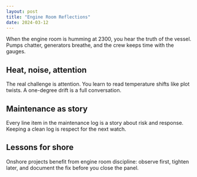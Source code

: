 ```yaml
---
layout: post
title: "Engine Room Reflections"
date: 2024-03-12
---
```


When the engine room is humming at 2300, you hear the truth of the vessel. Pumps chatter, generators breathe, and the crew keeps time with the gauges.

## Heat, noise, attention

The real challenge is attention. You learn to read temperature shifts like plot twists. A one-degree drift is a full conversation.

## Maintenance as story

Every line item in the maintenance log is a story about risk and response. Keeping a clean log is respect for the next watch.

## Lessons for shore

Onshore projects benefit from engine room discipline: observe first, tighten later, and document the fix before you close the panel.
